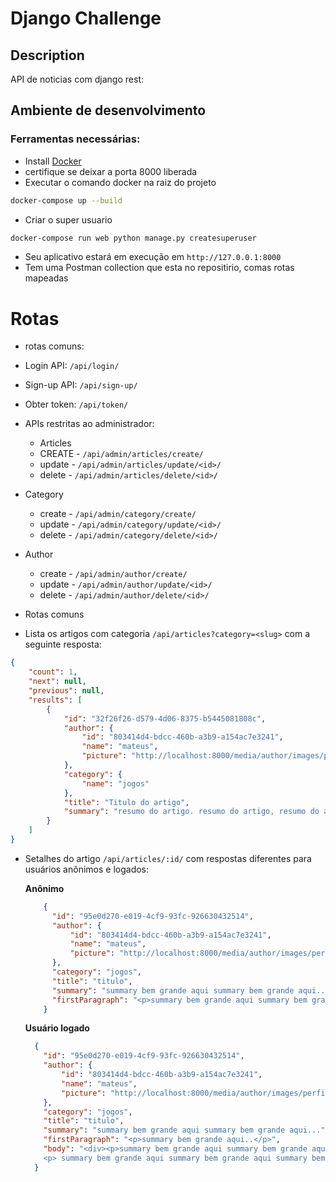 # Django Challenge

## Description
API de noticias com django rest:

## Ambiente de desenvolvimento
### Ferramentas necessárias:
 * Install [Docker](https://docs.docker.com/compose/install/)
  * certifique se deixar a porta 8000 liberada
  * Executar o comando docker na raiz do projeto
```bash
docker-compose up --build
``` 
 * Criar o super usuario 
```bash
docker-compose run web python manage.py createsuperuser
```
* Seu aplicativo estará em execução em `http://127.0.0.1:8000`
* Tem uma Postman collection que esta no repositirio, comas rotas mapeadas
# Rotas 
- rotas comuns:
- Login API: `/api/login/`
- Sign-up API: `/api/sign-up/`
- Obter token: `/api/token/`
 
- APIs restritas ao administrador:
  - Articles
   - CREATE - `/api/admin/articles/create/`
   - update - `/api/admin/articles/update/<id>/`
   - delete - `/api/admin/articles/delete/<id>/`
- Category
  - create - `/api/admin/category/create/`
  - update - `/api/admin/category/update/<id>/`
  - delete - `/api/admin/category/delete/<id>/`
- Author
  - create - `/api/admin/author/create/`
  - update - `/api/admin/author/update/<id>/`
  - delete - `/api/admin/author/delete/<id>/`

- Rotas comuns
- Lista os artigos com categoria `/api/articles?category=<slug>` com a seguinte resposta:
```json
{
    "count": 1,
    "next": null,
    "previous": null,
    "results": [
        {
            "id": "32f26f26-d579-4d06-8375-b5445081808c",
            "author": {
                "id": "803414d4-bdcc-460b-a3b9-a154ac7e3241",
                "name": "mateus",
                "picture": "http://localhost:8000/media/author/images/perfil_6hsvzll.jpeg"
            },
            "category": {
                "name": "jogos"
            },
            "title": "Titulo do artigo",
            "summary": "resumo do artigo. resumo do artigo, resumo do artigo, resumo do artigo"
        }
    ]
}
```
- Setalhes do artigo `/api/articles/:id/` com respostas diferentes para usuários anônimos e logados:

    **Anônimo**
    ```json
        {
          "id": "95e0d270-e019-4cf9-93fc-926630432514",
          "author": {
              "id": "803414d4-bdcc-460b-a3b9-a154ac7e3241",
              "name": "mateus",
              "picture": "http://localhost:8000/media/author/images/perfil_6hsvzll.jpeg"
          },
          "category": "jogos",
          "title": "titulo",
          "summary": "summary bem grande aqui summary bem grande aqui..",
          "firstParagraph": "<p>summary bem grande aqui summary bem grande aqui summary bem grande aqui summary bem grande aqui</p>"
        }
    ```

    **Usuário logado**
    ```json
      {
        "id": "95e0d270-e019-4cf9-93fc-926630432514",
        "author": {
            "id": "803414d4-bdcc-460b-a3b9-a154ac7e3241",
            "name": "mateus",
            "picture": "http://localhost:8000/media/author/images/perfil_6hsvzll.jpeg"
        },
        "category": "jogos",
        "title": "titulo",
        "summary": "summary bem grande aqui summary bem grande aqui...",
        "firstParagraph": "<p>summary bem grande aqui..</p>",
        "body": "<div><p>summary bem grande aqui summary bem grande aqui summary bem grande aqui summary bem grande aqui</p>
        <p> summary bem grande aqui summary bem grande aqui summary bem grande aqui summary bem grande aqui</p></div>"
      }
    ```
